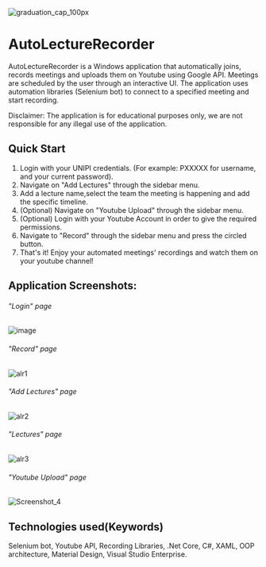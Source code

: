 ![graduation_cap_100px](https://user-images.githubusercontent.com/52785685/138531792-0ce0a6f9-9cc2-40f4-82aa-b853defd5e25.png) 
# AutoLectureRecorder 

AutoLectureRecorder is a Windows application that
automatically joins, records meetings and uploads them on
Youtube using Google API. Meetings are scheduled by the user
through an interactive UI. The application uses automation
libraries (Selenium bot) to connect to a specified meeting and
start recording.

Disclaimer:
The application is for educational purposes only, we are not responsible for any illegal use of the application.

## Quick Start

1) Login with your UNIPI credentials. (For example: PXXXXX for username, and your current password).
2) Navigate on "Add Lectures" through the sidebar menu.
3) Add a lecture name,select the team the meeting is happening and add the specific timeline.
4) (Optional) Navigate on "Youtube Upload" through the sidebar menu.
5) (Optional) Login with your Youtube Account in order to give the required permissions.
6) Navigate to "Record" through the sidebar menu and press the circled button.
7) That's it! Enjoy your automated meetings' recordings and watch them on your youtube channel!


## Application Screenshots: ##
###### "Login" page
![image](https://user-images.githubusercontent.com/52785685/159020084-b91053d5-9396-471d-8c80-a3d83f1ca929.png)
###### "Record" page

![alr1](https://user-images.githubusercontent.com/52785685/138531971-6e21ec78-b1f7-4f58-a90c-dea95fa6aa98.png)
###### "Add Lectures" page
![alr2](https://user-images.githubusercontent.com/52785685/138531975-19021eae-b9c4-492f-aed8-718790d36d97.png)
###### "Lectures" page
![alr3](https://user-images.githubusercontent.com/52785685/138531978-9bac961f-56ba-4f9d-8643-03968cd3b1b6.png)
###### "Youtube Upload" page
![Screenshot_4](https://user-images.githubusercontent.com/52785685/159017168-a11d03ff-8e55-4464-be44-e86da6cfde14.png)

## Technologies used(Keywords)
Selenium bot, Youtube API, Recording Libraries, .Net Core, C#, XAML, OOP architecture, Material Design, Visual Studio Enterprise.
